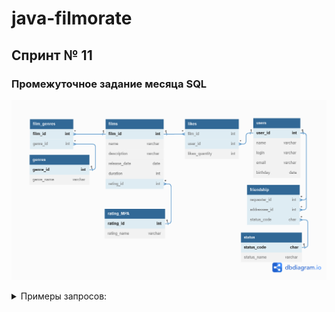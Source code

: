 # java-filmorate
## Спринт № 11
### Промежуточное задание месяца SQL
![filmorate_db](src/main/assets/images/filmorate_db.png)

<details><summary>Примеры запросов:</summary>  
1. _Получение списка всех пользователей:_  
SELECT *  
FROM users  
2. _Получение пользователя по id = 1:_  
SELECT *  
FROM users  
WHERE user_id=1  
3. _Получение списка всех фильмов:_  
SELECT *  
FROM films  
4. _Получение фильма по id =1:_  
SELECT *  
FROM films  
WHERE film_id=1
  </details>
